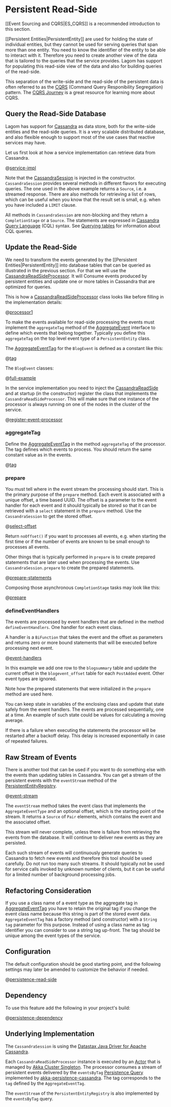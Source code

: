 # Persistent Read-Side

[[Event Sourcing and CQRS|ES_CQRS]] is a recommended introduction to this section.

[[Persistent Entities|PersistentEntity]] are used for holding the state of individual entities, but they cannot be used for serving queries that span more than one entity. You need to know the identifier of the entity to be able to interact with it. Therefore you need to create another view of the data that is tailored to the queries that the service provides. Lagom has support for populating this read-side view of the data and also for building queries of the read-side.

This separation of the write-side and the read-side of the persistent data is often referred to as the [CQRS](https://msdn.microsoft.com/en-us/library/jj591573.aspx) (Command Query Responibility Segregation) pattern. The [CQRS Journey](https://msdn.microsoft.com/en-us/library/jj554200.aspx) is a great resource for learning more about CQRS.

## Query the Read-Side Database

Lagom has support for [Cassandra](http://cassandra.apache.org/) as data store, both for the write-side entities and the read-side queries. It is a very scalable distributed database, and also flexible enough to support most of the use cases that reactive services may have.

Let us first look at how a service implementation can retrieve data from Cassandra.

@[service-impl](code/docs/home/persistence/BlogServiceImpl2.java)

Note that the [CassandraSession](api/java/com/lightbend/lagom/javadsl/persistence/cassandra/CassandraSession.html) is injected in the constructor. `CassandraSession` provides several methods in different flavors for executing queries. The one used in the above example returns a `Source`, i.e. a streamed response. There are also methods for retrieving a list of rows, which can be useful when you know that the result set is small, e.g. when you have included a `LIMIT` clause.

All methods in `CassandraSession` are non-blocking and they return a `CompletionStage` or a `Source`. The statements are expressed in [Cassandra Query Language](http://docs.datastax.com/en/cql/3.3/cql/cqlIntro.html) (CQL) syntax. See [Querying tables](http://docs.datastax.com/en/cql/3.3/cql/cql_using/useQueryDataTOC.html) for information about CQL queries.

## Update the Read-Side

We need to transform the events generated by the [[Persistent Entities|PersistentEntity]] into database tables that can be queried as illustrated in the previous section. For that we will use the [CassandraReadSideProcessor](api/java/com/lightbend/lagom/javadsl/persistence/cassandra/CassandraReadSideProcessor.html). It will Consume events produced by persistent entities and update one or more tables in Cassandra that are optimized for queries.

This is how a [CassandraReadSideProcessor](api/java/com/lightbend/lagom/javadsl/persistence/cassandra/CassandraReadSideProcessor.html) class looks like before filling in the implementation details: 

@[processor1](code/docs/home/persistence/BlogEventProcessor1.java)

To make the events available for read-side processing the events must implement the `aggregateTag` method of the [AggregateEvent](api/java/com/lightbend/lagom/javadsl/persistence/AggregateEvent.html) interface to define which events that belong together. Typically you define this `aggregateTag` on the top level event type of a `PersistentEntity` class.

The [AggregateEventTag](api/java/com/lightbend/lagom/javadsl/persistence/AggregateEventTag.html) for the `BlogEvent` is defined as a constant like this:

@[tag](code/docs/home/persistence/BlogEventTag.java)

The `BlogEvent` classes:

@[full-example](code/docs/home/persistence/BlogEvent.java)

In the service implementation you need to inject the [CassandraReadSide](api/java/com/lightbend/lagom/javadsl/persistence/cassandra/CassandraReadSide.html) and at startup (in the constructor) register the class that implements the `CassandraReadSideProcessor`. This will make sure that one instance of the processor is always running on one of the nodes in the cluster of the service.

@[register-event-processor](code/docs/home/persistence/BlogServiceImpl3.java)


### aggregateTag

Define the [AggregateEventTag](api/java/com/lightbend/lagom/javadsl/persistence/AggregateEventTag.html) in the method `aggregateTag` of the processor. The tag defines which events to process. You should return the same constant value as in the events.

@[tag](code/docs/home/persistence/BlogEventProcessor.java)

### prepare

You must tell where in the event stream the processing should start. This is the primary purpose of the `prepare` method. Each event is associated with a unique offset, a time based UUID. The offset is a parameter to the event handler for each event and it should typically be stored so that it can be retrieved with a `select` statement in the `prepare` method. Use the `CassandraSession` to get the stored offset.

@[select-offset](code/docs/home/persistence/BlogEventProcessor.java)

Return `noOffset()` if you want to processes all events, e.g. when starting the first time or if the number of events are known to be small enough to processes all events.
 
Other things that is typically performed in `prepare` is to create prepared statements that are later used when processing the events. Use `CassandraSession.prepare` to create the prepared statements.

@[prepare-statements](code/docs/home/persistence/BlogEventProcessor.java)

Composing those asynchronous `CompletionStage` tasks may look like this:

@[prepare](code/docs/home/persistence/BlogEventProcessor.java)

### defineEventHandlers

The events are processed by event handlers that are defined in the method `defineEventHandlers`. One handler for each event class.

A handler is a `BiFunction` that takes the event and the offset as parameters and returns zero or more bound statements that will be executed before processing next event.

@[event-handlers](code/docs/home/persistence/BlogEventProcessor.java)

In this example we add one row to the `blogsummary` table and update the current offset in the `blogevent_offset` table for each `PostAdded` event. Other event types are ignored.

Note how the prepared statements that were initialized in the `prepare` method are used here.

You can keep state in variables of the enclosing class and update that state safely from the event handlers. The events are processed sequentially, one at a time. An example of such state could be values for calculating a moving average.

If there is a failure when executing the statements the processor will be restarted after a backoff delay. This delay is increased exponentially in case of repeated failures. 

## Raw Stream of Events

There is another tool that can be used if you want to do something else with the events than updating tables in Cassandra. You can get a stream of the persistent events with the `eventStream` method of the [PersistentEntityRegistry](api/java/com/lightbend/lagom/javadsl/persistence/PersistentEntityRegistry.html).

@[event-stream](code/docs/home/persistence/BlogServiceImpl3.java)

The `eventStream` method takes the event class that implements the `AggregateEventType` and an optional offset, which is the starting point of the stream. It returns a `Source` of `Pair` elements, which contains the event and the associated offset.

This stream will never complete, unless there is failure from retrieving the events from the database. It will continue to deliver new events as they are persisted.

Each such stream of events will continuously generate queries to Cassandra to fetch new events and therefore this tool should be used carefully. Do not run too many such streams. It should typically not be used for service calls invoked by unknown number of clients, but it can be useful for a limited number of background processing jobs.

## Refactoring Consideration

If you use a class name of a event type as the aggregate tag in [AggregateEventTag](api/java/com/lightbend/lagom/javadsl/persistence/AggregateEventTag.html) you have to retain the original tag if you change the event class name because this string is part of the stored event data. `AggregateEventTag` has a factory method (and constructor) with a `String tag` parameter for this purpose. Instead of using a class name as tag identifier you can consider to use a string tag up-front. The tag should be unique among the event types of the service.   

## Configuration

The default configuration should be good starting point, and the following settings may later be amended to customize the behavior if needed. 

@[persistence-read-side](../../../../persistence/src/main/resources/reference.conf)

## Dependency

To use this feature add the following in your project's build:

@[persistence-dependency](code/build-cluster.sbt)

## Underlying Implementation

The `CassandraSession` is using the [Datastax Java Driver for Apache Cassandra](https://github.com/datastax/java-driver).

Each `CassandraReadSideProcessor` instance is executed by an [Actor](http://doc.akka.io/docs/akka/2.4.2/java/untyped-actors.html) that is managed by [Akka Cluster Singleton](http://doc.akka.io/docs/akka/2.4.2/java/cluster-singleton.html). The processor consumes a stream of persistent events delivered by the `eventsByTag` [Persistence Query](http://doc.akka.io/docs/akka/2.4.2/java/persistence-query.html) implemented by [akka-persistence-cassandra](https://github.com/akka/akka-persistence-cassandra). The tag corresponds to the `tag` defined by the `AggregateEventTag`. 

The `eventStream` of the `PersistentEntityRegistry` is also implemented by the `eventsByTag` query.

